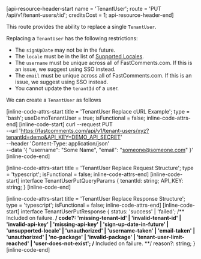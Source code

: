 [api-resource-header-start name = 'TenantUser'; route = 'PUT /api/v1/tenant-users/:id'; creditsCost = 1; api-resource-header-end]

This route provides the ability to replace a single `TenantUser`.

Replacing a `TenantUser` has the following restrictions:

- The `signUpDate` may not be in the future.
- The `locale` must be in the list of [Supported Locales](https://github.com/FastComments/fastcomments-typescript/blob/main/src/constants.ts#L1).
- The `username` must be unique across all of FastComments.com. If this is an issue, we suggest using SSO instead.
- The `email` must be unique across all of FastComments.com. If this is an issue, we suggest using SSO instead.
- You cannot update the `tenantId` of a user.

We can create a `TenantUser` as follows

[inline-code-attrs-start title = 'TenantUser Replace cURL Example'; type = 'bash'; useDemoTenantUser = true; isFunctional = false; inline-code-attrs-end]
[inline-code-start]
curl --request PUT \
  --url 'https://fastcomments.com/api/v1/tenant-users/xyz?tenantId=demo&API_KEY=DEMO_API_SECRET' \
  --header 'Content-Type: application/json' \
  --data '{
    "username": "Some Name",
	"email": "someone@someone.com"
}'
[inline-code-end]

[inline-code-attrs-start title = 'TenantUser Replace Request Structure'; type = 'typescript'; isFunctional = false; inline-code-attrs-end]
[inline-code-start]
interface TenantUserPutQueryParams {
    tenantId: string;
    API_KEY: string;
}
[inline-code-end]

[inline-code-attrs-start title = 'TenantUser Replace Response Structure'; type = 'typescript'; isFunctional = false; inline-code-attrs-end]
[inline-code-start]
interface TenantUserPutResponse {
    status: 'success' | 'failed';
    /** Included on failure. **/
    code?: 'missing-tenant-id' | 'invalid-tenant-id' | 'invalid-api-key' | 'missing-api-key' | 'sign-up-date-in-future' | 'unsupported-locale' | 'unauthorized' | 'username-taken' | 'email-taken' | 'unauthorized' | 'no-package' | 'invalid-package' | 'tenant-user-limit-reached' | 'user-does-not-exist';
    /** Included on failure. **/
    reason?: string;
}
[inline-code-end]
